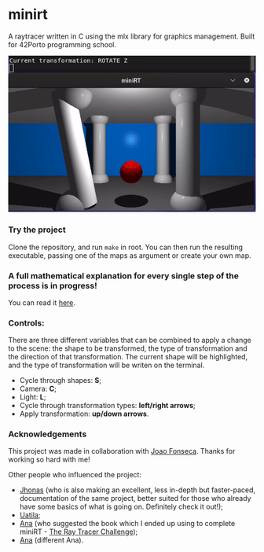# minirt
A raytracer written in C using the mlx library for graphics management. Built for 42Porto programming school.

![Alt demo](minirt_demo.gif)

### Try the project
Clone the repository, and run ```make``` in root. You can then run the resulting executable, passing one of the maps as argument or create your own map.

### A full mathematical explanation for every single step of the process is in progress!
You can read it [here](https://www.notion.so/miniRT-a-simple-ray-tracer-113381a9a29680d39341c83a9490890e?pvs=4).

### Controls:
There are three different variables that can be combined to apply a change to the scene: the shape to be transformed, the type of transformation and the direction of that transformation. The current shape will be highlighted, and the type of transformation will be writen on the terminal. 
- Cycle through shapes: **S**;
- Camera: **C**;
- Light: **L**;
- Cycle through transformation types: **left/right arrows**;
- Apply transformation: **up/down arrows**.

### Acknowledgements
This project was made in collaboration with [Joao Fonseca](https://github.com/Joao613). Thanks for working so hard with me!

Other people who influenced the project:
- [Jhonas](https://github.com/Jburlama) (who is also making an excellent, less in-depth but faster-paced, documentation of the same project,
better suited for those who already have some basics of what is going on. Definitely check it out!);
- [Uatila](https://github.com/Uatilla);
- [Ana](https://github.com/someoneisanna) (who suggested the book which I ended up using to complete miniRT - [The Ray Tracer Challenge](http://raytracerchallenge.com/));
- [Ana](https://github.com/aamaral-42) (different Ana).
